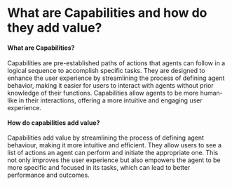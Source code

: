 # What are Capabilities and how do they add value?

#### What are Capabilities?&#x20;

Capabilities are pre-established paths of actions that agents can follow in a logical sequence to accomplish specific tasks. They are designed to enhance the user experience by streamlining the process of defining agent behavior, making it easier for users to interact with agents without prior knowledge of their functions. Capabilities allow agents to be more human-like in their interactions, offering a more intuitive and engaging user experience.\
\
**How do capabilities add value?**\
\
Capabilities add value by streamlining the process of defining agent behaviour, making it more intuitive and efficient. They allow users to see a list of actions an agent can perform and initiate the appropriate one. This not only improves the user experience but also empowers the agent to be more specific and focused in its tasks, which can lead to better performance and outcomes.

